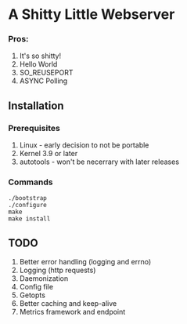 # A Shitty Little Webserver

### Pros:

1. It's so shitty!
2. Hello World
3. SO_REUSEPORT
4. ASYNC Polling


## Installation

### Prerequisites

1. Linux - early decision to not be portable
2. Kernel 3.9 or later
3. autotools - won't be necerrary with later releases

### Commands

	./bootstrap
	./configure
	make
	make install

## TODO

1. Better error handling (logging and errno)
2. Logging (http requests)
3. Daemonization
4. Config file
5. Getopts
6. Better caching and keep-alive
7. Metrics framework and endpoint
